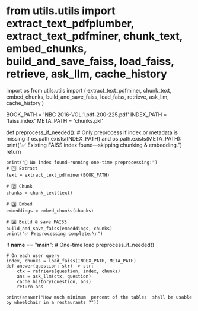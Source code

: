 # from utils.utils import extract_text_pdfplumber, extract_text_pdfminer, chunk_text, embed_chunks, build_and_save_faiss, load_faiss, retrieve, ask_llm, cache_history
import os
from utils.utils import (
    extract_text_pdfminer,
    chunk_text,
    embed_chunks,
    build_and_save_faiss,
    load_faiss,
    retrieve,
    ask_llm,
    cache_history
)

BOOK_PATH = 'NBC 2016-VOL.1.pdf-200-225.pdf'
INDEX_PATH = 'faiss.index'
META_PATH  = 'chunks.pkl'

def preprocess_if_needed():
    # Only preprocess if index or metadata is missing
    if os.path.exists(INDEX_PATH) and os.path.exists(META_PATH):
        print("✅ Existing FAISS index found—skipping chunking & embedding.")
        return
    
    print("🔨 No index found—running one-time preprocessing:")
    # 1️⃣ Extract 
    text = extract_text_pdfminer(BOOK_PATH)

    # 2️⃣ Chunk
    chunks = chunk_text(text)

    # 3️⃣ Embed
    embeddings = embed_chunks(chunks)

    # 4️⃣ Build & save FAISS
    build_and_save_faiss(embeddings, chunks)
    print("✅ Preprocessing complete.\n")


if __name__ == "__main__":
    # One-time load
    preprocess_if_needed()

    # On each user query
    index, chunks = load_faiss(INDEX_PATH, META_PATH)
    def answer(question: str) -> str:
        ctx = retrieve(question, index, chunks)
        ans = ask_llm(ctx, question)
        cache_history(question, ans)
        return ans

    print(answer("How much minimum  percent of the tables  shall be usable by wheelchair in a restaurants ?"))